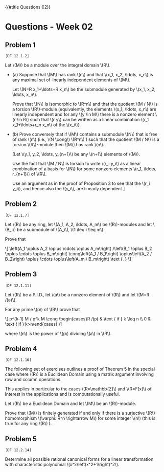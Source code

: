 {{#title Questions 02}}

# Questions - Week 02

## Problem 1

`[DF 12.1.2]`

Let \\(M\\) be a module over the integral domain \\(R\\).

* (a) Suppose that \\(M\\) has rank \\(n\\) and that \\(x\_1, x\_2, \ldots, x\_n\\) is any maximal set of linearly independent elements of \\(M\\).

    Let \\(N=R x\_1+\ldots+R x\_n\\) be the submodule generated by \\(x\_1, x\_2, \ldots, x\_n\\).

    Prove that \\(N\\) is isomorphic to \\(R^n\\) and that the quotient \\(M / N\\) is a torsion \\(R\\)-module (equivalently, the elements \\(x\_1, \ldots, x\_n\\) are linearly independent and for any \\(y \in M\\) there is a nonzero element \\(r \in R\\) such that \\(r y\\) can be written as a linear combination \\(r\_1 x\_1+\ldots+r\_n x\_n\\) of the \\(x\_i\\)).

* (b) Prove conversely that if \\(M\\) contains a submodule \\(N\\) that is free of rank \\(n\\) (i.e., \\(N \cong\\) \\(R^n\\) ) such that the quotient \\(M / N\\) is a torsion \\(R\\)-module then \\(M\\) has rank \\(n\\).

    [Let \\(y\_1, y\_2, \ldots, y\_{n+1}\\) be any \\(n+1\\) elements of \\(M\\).

    Use the fact that \\(M / N\\) is torsion to write \\(r\_i y\_i\\) as a linear combination of a basis for \\(N\\) for some nonzero elements \\(r\_1, \ldots, r\_{n+1}\\) of \\(R\\).

    Use an argument as in the proof of Proposition 3 to see that the \\(r\_i y\_i\\), and hence also the \\(y\_i\\), are linearly dependent.]



## Problem 2

`[DF 12.1.7]`

Let \\(R\\) be any ring, let \\(A\_1, A\_2, \ldots, A\_m\\) be \\(R\\)-modules and let \\(B\_i\\) be a submodule of \\(A\_i\\), \\(1 \leq i \leq m\\).

Prove that

\\[
\left(A\_1 \oplus A\_2 \oplus \cdots \oplus A\_m\right) /\left(B\_1 \oplus B\_2 \oplus \cdots \oplus B\_m\right) \cong\left(A\_1 / B\_1\right) \oplus\left(A\_2 / B\_2\right) \oplus \cdots \oplus\left(A\_m / B\_m\right) \text {.
}
\\]

## Problem 3

`[DF 12.1.11]`

Let \\(R\\) be a P.I.D., let \\(a\\) be a nonzero element of \\(R\\) and let \\(M=R /(a)\\).

For any prime \\(p\\) of \\(R\\) prove that

\\[
p^{k-1} M / p^k M \cong \begin{cases}R /(p) & \text { if } k \leq n \\\\ 0 & \text { if } k>n\end{cases}
\\]

where \\(n\\) is the power of \\(p\\) dividing \\(a\\) in \\(R\\).

## Problem 4

`[DF 12.1.16]`

The following set of exercises outlines a proof of Theorem 5 in the special case where \\(R\\) is a Euclidean Domain using a matrix argument involving row and column operations.

This applies in particular to the cases \\(R=\mathbb{Z}\\) and \\(R=F[x]\\) of interest in the applications and is computationally useful.

Let \\(R\\) be a Euclidean Domain and let \\(M\\) be an \\(R\\)-module.

Prove that \\(M\\) is finitely generated if and only if there is a surjective \\(R\\)-homomorphism \\(\varphi: R^n \rightarrow M\\) for some integer \\(n\\) (this is true for any ring \\(R\\) ).

## Problem 5

`[DF 12.2.14]`

Determine all possible rational canonical forms for a linear transformation with characteristic polynomial \\(x^2\left(x^2+1\right)^2\\).